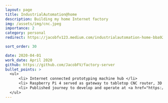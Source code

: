 ```yaml
---
layout: page
title: IndustrialAutomation@home
description: Building my home Internet factory
img: /assets/img/cnc.jpeg
importance: 2
category: personal
redirect: https://jacobfv123.medium.com/industrialautomation-home-bba924a3b2f0

sort_order: 30

date: 2020-04-01
work_date: April 2020
github: https://github.com/JacobFV/factory-server
bullet_points: >
  <ul>
      <li> Internet connected prototyping machine hub </li>
      <li> Raspberry Pi 4 served as gateway to tabletop CNC router, 3D printer, two cameras, and 3.3V logic I/O auxiliary interfaces </li>
      <li> Published journey to develop and operate at <a href="https://medium.com/@jacobfv123/industrialautomation-home-bba924a3b2f0">https://medium.com/@jacobfv123/industrialautomation-home-bba924a3b2f0</a> </li>
  </ul>
---
```

